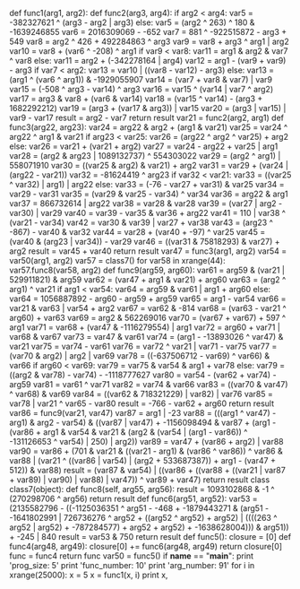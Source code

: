 def func1(arg1, arg2):
    def func2(arg3, arg4):
        if arg2 < arg4:
            var5 = -382327621 ^ (arg3 - arg2 | arg3)
        else:
            var5 = (arg2 ^ 263) ^ 180 & -1639246855
        var6 = 2016309069 - -652
        var7 = 881 ^ -922515872 - arg3 + 549
        var8 = arg2 ^ 426 + 492284863 ^ arg3
        var9 = var8 + arg3 ^ arg1 | arg2
        var10 = var8 + (var6 ^ -208) ^ arg1
        if var9 < var8:
            var11 = arg1 & arg2 & var7 ^ var8
        else:
            var11 = arg2 + (-342278164 | arg4)
        var12 = arg1 - (var9 + var9) - arg3
        if var7 < arg2:
            var13 = var10 | ((var8 - var12) - arg3)
        else:
            var13 = (arg1 ^ (var6 ^ arg1)) & -1929055907
        var14 = (var7 + var8 & var7) | var9
        var15 = (-508 ^ arg3 - var14) ^ arg3
        var16 = var15 ^ (var14 | var7 ^ arg2)
        var17 = arg3 & var8 + (var6 & var14)
        var18 = (var15 ^ var14) - (arg3 + 1682292212)
        var19 = (arg3 + (var17 & arg3)) | var15
        var20 = (arg3 | var15) | var9 - var17
        result = arg2 - var7
        return result
    var21 = func2(arg2, arg1)
    def func3(arg22, arg23):
        var24 = arg22 & arg2 + (arg1 & var21)
        var25 = var24 ^ arg22 ^ arg1 & var21
        if arg23 < var25:
            var26 = (arg22 ^ arg2 ^ var25) + arg2
        else:
            var26 = var21 + (var21 + arg2)
        var27 = var24 - arg22 + var25 | arg1
        var28 = (arg2 & arg23 | 1089132737) ^ 554303022
        var29 = (arg2 ^ arg1) | 558071910
        var30 = ((var25 & arg2) & var21) + arg2
        var31 = var29 + (var24 | (arg22 - var21))
        var32 = -81624419 ^ arg23
        if var32 < var21:
            var33 = ((var25 ^ var32) | arg1) | arg22
        else:
            var33 = (-76 - var27 + var31) & var25
        var34 = var29 - var31
        var35 = (var29 & var25 - var34) ^ var34
        var36 = arg22 & arg1
        var37 = 866732614 | arg22
        var38 = var28 & var28
        var39 = (var27 | arg2 - var30) | var29
        var40 = var39 - var35 & var36 + arg22
        var41 = 110 | var38 ^ (var21 - var34)
        var42 = var30 & var39 | var27 + var38
        var43 = (arg23 ^ -867) - var40 & var32
        var44 = var28 + (var40 + -97) ^ var25
        var45 = (var40 & (arg23 | var34)) - var29
        var46 = ((var31 & 75818293) & var27) + arg2
        result = var45 + var40
        return result
    var47 = func3(arg1, arg2)
    var54 = var50(arg1, arg2)
    var57 = class7()
    for var58 in xrange(44):
        var57.func8(var58, arg2)
    def func9(arg59, arg60):
        var61 = arg59 & (var21 | 529911821) & arg59
        var62 = (var47 + arg1 & var21) + arg60
        var63 = (arg2 ^ arg1) ^ var21
        if arg1 < var54:
            var64 = arg59 & var61 | arg1 + arg60
        else:
            var64 = 1056887892 - arg60 - arg59 + arg59
        var65 = arg1 - var54
        var66 = var21 & var63 | var54 + arg2
        var67 = var62 & -814
        var68 = (var63 - var21 ^ arg60) + var63
        var69 = arg2 & 562269016
        var70 = (var67 + var67) + 597 ^ arg1
        var71 = var68 + (var47 & -1116279554) | arg1
        var72 = arg60 + var71 | var68 & var67
        var73 = var47 & var61
        var74 = (arg1 - -13893026 ^ var47) & var21
        var75 = var74 - var61
        var76 = var72 ^ var21 | var71 - var75
        var77 = (var70 & arg2) | arg2 | var69
        var78 = ((-637506712 - var69) ^ var66) & var66
        if arg60 < var69:
            var79 = var75 & var54 & arg1 + var78
        else:
            var79 = ((arg2 & var78) - var74) - -1118777627
        var80 = var54 - (var62 + var74) - arg59
        var81 = var61 ^ var71
        var82 = var74 & var66
        var83 = ((var70 & var47) ^ var68) & var69
        var84 = ((var62 & 718321229) | var82) | var76
        var85 = var78 | var21 ^ var65 - var80
        result = -766 - var62 + arg60
        return result
    var86 = func9(var21, var47)
    var87 = arg1 | -23
    var88 = (((arg1 ^ var47) - arg1) & arg2 - var54) & ((var87 | var47) + -1156098494 & var87 + (arg1 - (var86 + arg1 & var54 & var21 & (arg2 & (var54 | (arg1 - var86)) ^ -131126653 ^ var54) | 250) | arg2))
    var89 = var47 + (var86 + arg2) | var88
    var90 = var86 + (701 & var21 & ((var21 - arg1) & (var86 ^ var86)) ^ var86 & var88 | (var21 ^ ((var86 | var54) | (arg2 + 533687387)) + arg1 - (var47 + 512)) & var88)
    result = (var87 & var54) | ((var86 + ((var88 + ((var21 | var87 + var89) | var90) | var88) | var47)) ^ var89 + var47)
    return result
class class7(object):
    def func8(self, arg55, arg56):
        result = 1093102868 & -1 ^ (270298706 ^ arg56)
        return result
def func6(arg51, arg52):
    var53 = (2135582796 - ((-1125036351 ^ arg51 - -468 + -1879443271 & (arg51 - -1641802991 | 726736276 ^ arg52 + ((arg52 ^ arg52) + arg52) | ((((263 ^ arg52 | arg52) + -787284577) + arg52 + arg52) + -1638628004))) & arg51)) + -245 | 840
    result = var53 & 750
    return result
def func5():
    closure = [0]
    def func4(arg48, arg49):
        closure[0] += func6(arg48, arg49)
        return closure[0]
    func = func4
    return func
var50 = func5()
if __name__ == "__main__":
    print 'prog_size: 5'
    print 'func_number: 10'
    print 'arg_number: 91'
    for i in xrange(25000):
        x = 5
        x = func1(x, i)
        print x,
